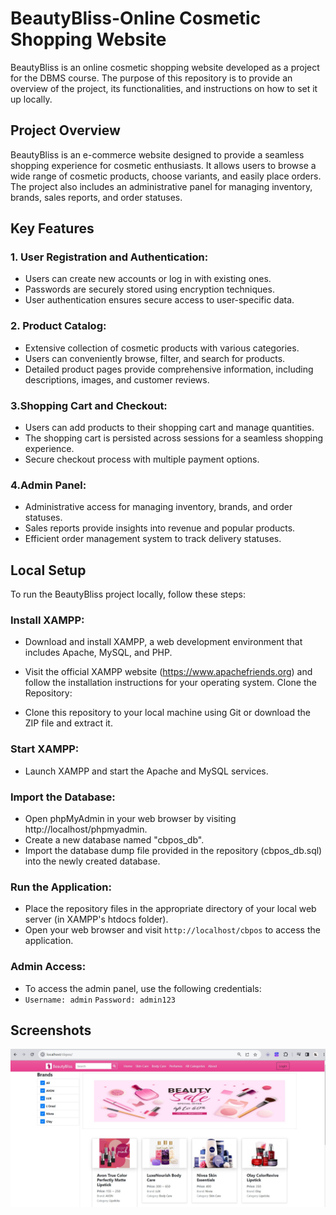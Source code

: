 # BeautyBliss-Online Cosmetic Shopping Website
BeautyBliss is an online cosmetic shopping website developed as a project for the DBMS course. The purpose of this repository is to provide an overview of the project, its functionalities, and instructions on how to set it up locally.

## Project Overview
BeautyBliss is an e-commerce website designed to provide a seamless shopping experience for cosmetic enthusiasts. It allows users to browse a wide range of cosmetic products, choose variants, and easily place orders. The project also includes an administrative panel for managing inventory, brands, sales reports, and order statuses.

## Key Features
### 1. User Registration and Authentication:

+ Users can create new accounts or log in with existing ones.
+ Passwords are securely stored using encryption techniques.
+ User authentication ensures secure access to user-specific data.
  
### 2. Product Catalog:

+ Extensive collection of cosmetic products with various categories.
+ Users can conveniently browse, filter, and search for products.
+ Detailed product pages provide comprehensive information, including descriptions, images, and customer reviews.
  
### 3.Shopping Cart and Checkout:

+ Users can add products to their shopping cart and manage quantities.
+ The shopping cart is persisted across sessions for a seamless shopping experience.
+ Secure checkout process with multiple payment options.
  
### 4.Admin Panel:

+ Administrative access for managing inventory, brands, and order statuses.
+ Sales reports provide insights into revenue and popular products.
+ Efficient order management system to track delivery statuses.

## Local Setup
To run the BeautyBliss project locally, follow these steps:

### Install XAMPP:

+ Download and install XAMPP, a web development environment that includes Apache, MySQL, and PHP.
+ Visit the official XAMPP website (https://www.apachefriends.org) and follow the installation instructions for your operating system.
Clone the Repository:

+ Clone this repository to your local machine using Git or download the ZIP file and extract it.
### Start XAMPP:

+ Launch XAMPP and start the Apache and MySQL services.
### Import the Database:

+ Open phpMyAdmin in your web browser by visiting http://localhost/phpmyadmin.
+ Create a new database named "cbpos_db".
+ Import the database dump file provided in the repository (cbpos_db.sql) into the newly created database.
### Run the Application:

+ Place the repository files in the appropriate directory of your local web server (in XAMPP's htdocs folder).
+ Open your web browser and visit `http://localhost/cbpos` to access the application.
### Admin Access:

+ To access the admin panel, use the following credentials:
+ `Username: admin` `Password: admin123`

## Screenshots 
![Alt Text](cbpos_screenshots/pic1.jpg)
